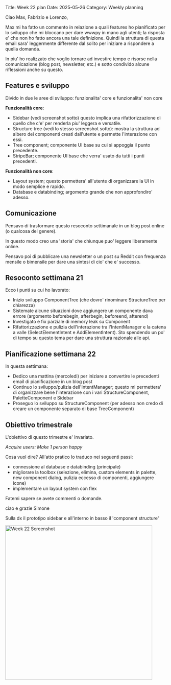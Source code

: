 Title: Week 22 plan
Date: 2025-05-26
Category: Weekly planning


Ciao Max, Fabrizio e Lorenzo,

Max mi ha fatto un commento in relazione a quali features ho pianificato per lo sviluppo che mi bloccano per dare wwwpy in mano agli utenti; la risposta e' che non ho fatto ancora una tale definizione. Quindi la struttura di questa email sara' leggermente differente dal solito per iniziare a rispondere a quella domanda.

In piu' ho realizzato che voglio tornare ad investire tempo e risorse nella comunicazione (blog post, newsletter, etc.) e sotto condivido alcune riflessioni anche su questo.

## **Features e sviluppo**

Divido in due le aree di sviluppo: funzionalita' core e funzionalita' non core

**Funzionalità core**:

- Sidebar (vedi screenshot sotto) questo implica una rifattorizzazione di quello che c'e' per renderla piu' leggera e versatile.
- Structure tree (vedi lo stesso screenshot sotto): mostra la struttura ad albero dei componenti creati dall'utente e permette l'interazione con essi.
- Tree component; componente UI base su cui si appoggia il punto precedente.
- StripeBar; componente UI base che verra' usato da tutti i punti precedenti.

**Funzionalità non core**:

- Layout system; questo permettera' all'utente di organizzare la UI in modo semplice e rapido.
- Database e databinding; argomento grande che non approfondiro' adesso.

## **Comunicazione**

Pensavo di trasformare questo resoconto settimanale in un blog post online (o qualcosa del genere).

In questo modo creo una 'storia' che chiunque puo' leggere liberamente online.

Pensavo poi di pubblicare una newsletter o un post su Reddit con frequenza mensile o bimensile per dare una sintesi di cio' che e' successo.

## **Resoconto settimana 21**

Ecco i punti su cui ho lavorato:

- Inizio sviluppo ComponentTree (che dovro' rinominare StructureTree per chiarezza)
- Sistemate alcune situazioni dove aggiungere un componente dava errore (argomento beforebegin, afterbegin, beforeend, afterend)
- Investigato e fix parziale di memory leak su Component
- Rifattorizzazione e pulizia dell'interazione tra l'IntentManager e la catena a valle (SelectElementIntent e AddElementIntent). Sto spendendo un po' di tempo su questo tema per dare una struttura razionale alle api.

## **Pianificazione settimana 22**

In questa settimana:

- Dedico una mattina (mercoledi) per iniziare a convertire le precedenti email di pianificazione in un blog post
- Continuo lo sviluppo/pulizia dell'IntentManager; questo mi permettera' di organizzare bene l'interazione con i vari StructureComponent, PaletteComponent e Sidebar
- Proseguo lo sviluppo su StructureComponent (per adesso non credo di creare un componente separato di base TreeComponent)

## **Obiettivo trimestrale**

L'obiettivo di questo trimestre e' Invariato.

*Acquire users: Make 1 person happy*

Cosa vuol dire? All'atto pratico lo traduco nei seguenti passi:

- connessione al database e databinding (principale)
- migliorare la toolbox (selezione, elimina, custom elements in palette, new component dialog, pulizia eccesso di componenti, aggiungere icone)
- implementare un layout system con flex

Fatemi sapere se avete commenti o domande.

ciao e grazie
Simone

Sulla dx il prototipo sidebar e all'interno in basso il 'component structure'

<!-- ![Week 22 Screenshot](2025/week-2025-22--ii_mb3v8h2i14.png) -->
<img src="2025/week-2025-22--ii_mb3v8h2i14.png" width="460" height="484" alt="Week 22 Screenshot" />